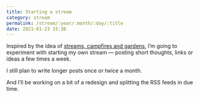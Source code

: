 ```yaml
---
title: Starting a stream 
category: stream
permalink: /stream/:year/:month/:day/:title
date: 2021-01-23 15:30 
---
```


Inspired by the idea of [streams, campfires and gardens](https://tomcritchlow.com/2018/10/10/of-gardens-and-wikis/), I’m going to experiment with starting my own stream&nbsp;—&nbsp;posting short thoughts, links or ideas a few times a week. 

I still plan to write longer posts once or twice a month.

And I’ll be working on a bit of a redesign and splitting the RSS feeds in due time.